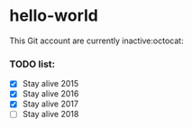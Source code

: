 # hello-world

This Git account are currently inactive:octocat:



### TODO list:

- [x] Stay alive 2015
- [x] Stay alive 2016
- [x] Stay alive 2017
- [ ] Stay alive 2018
